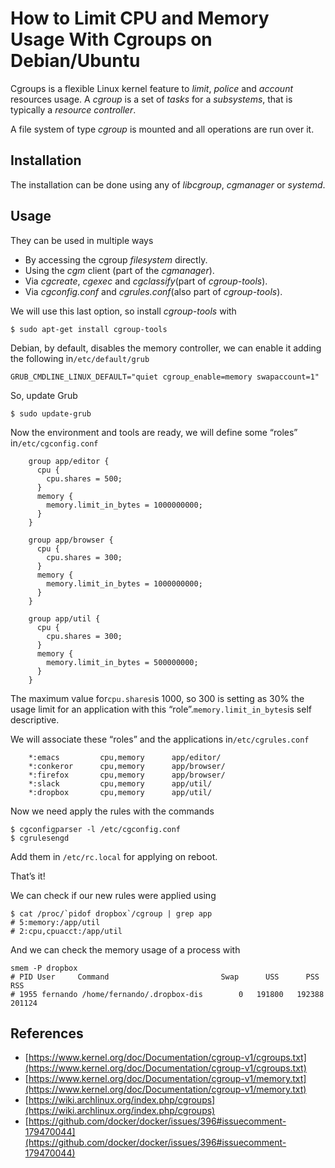 # How to Limit CPU and Memory Usage With Cgroups on Debian/Ubuntu

Cgroups is a flexible Linux kernel feature to _limit_, _police_ and _account_ resources usage. A _cgroup_ is a set of _tasks_ for a _subsystems_, that is typically a _resource controller_.

A file system of type _cgroup_ is mounted and all operations are run over it.

## Installation

The installation can be done using any of _libcgroup_, _cgmanager_ or _systemd_.

## Usage

They can be used in multiple ways

*   By accessing the cgroup _filesystem_ directly.
*   Using the _cgm_ client (part of the _cgmanager_).
*   Via _cgcreate_, _cgexec_ and _cgclassify_(part of _cgroup-tools_).
*   Via _cgconfig.conf_ and _cgrules.conf_(also part of _cgroup-tools_).

We will use this last option, so install _cgroup-tools_ with

```console
$ sudo apt-get install cgroup-tools
```

Debian, by default, disables the memory controller, we can enable it adding the following in`/etc/default/grub`

```
GRUB_CMDLINE_LINUX_DEFAULT="quiet cgroup_enable=memory swapaccount=1"
```    

So, update Grub

```console
$ sudo update-grub
```

Now the environment and tools are ready, we will define some “roles” in`/etc/cgconfig.conf`

```
    group app/editor {
      cpu {
        cpu.shares = 500;
      }
      memory {
        memory.limit_in_bytes = 1000000000;
      }
    }
    
    group app/browser {
      cpu {
        cpu.shares = 300;
      }
      memory {
        memory.limit_in_bytes = 1000000000;
      }
    }
    
    group app/util {
      cpu {
        cpu.shares = 300;
      }
      memory {
        memory.limit_in_bytes = 500000000;
      }
    }
```    

The maximum value for`cpu.shares`is 1000, so 300 is setting as 30% the usage limit for an application with this “role”.`memory.limit_in_bytes`is self descriptive.

We will associate these “roles” and the applications in`/etc/cgrules.conf`

```
    *:emacs         cpu,memory      app/editor/
    *:conkeror      cpu,memory      app/browser/
    *:firefox       cpu,memory      app/browser/
    *:slack         cpu,memory      app/util/
    *:dropbox       cpu,memory      app/util/
```   

Now we need apply the rules with the commands

```console
$ cgconfigparser -l /etc/cgconfig.conf
$ cgrulesengd
```    

Add them in `/etc/rc.local` for applying on reboot.

That’s it!

We can check if our new rules were applied using

```console
$ cat /proc/`pidof dropbox`/cgroup | grep app
# 5:memory:/app/util
# 2:cpu,cpuacct:/app/util
```

And we can check the memory usage of a process with

```console
smem -P dropbox    
# PID User     Command                         Swap      USS      PSS      RSS
# 1955 fernando /home/fernando/.dropbox-dis        0   191800   192388   201124
```

## References

*   [https://www.kernel.org/doc/Documentation/cgroup-v1/cgroups.txt](https://www.kernel.org/doc/Documentation/cgroup-v1/cgroups.txt)
*   [https://www.kernel.org/doc/Documentation/cgroup-v1/memory.txt](https://www.kernel.org/doc/Documentation/cgroup-v1/memory.txt)
*   [https://wiki.archlinux.org/index.php/cgroups](https://wiki.archlinux.org/index.php/cgroups)
*   [https://github.com/docker/docker/issues/396#issuecomment-179470044](https://github.com/docker/docker/issues/396#issuecomment-179470044)